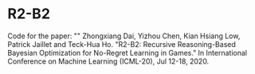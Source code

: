 # R2-B2
Code for the paper: ""
Zhongxiang Dai, Yizhou Chen, Kian Hsiang Low, Patrick Jaillet and Teck-Hua Ho. "R2-B2: Recursive Reasoning-Based Bayesian Optimization for No-Regret Learning in Games." In International Conference on Machine Learning (ICML-20), Jul 12-18, 2020.
